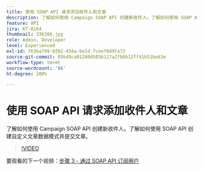 ```yaml
---
title: 使用 SOAP API 请求添加收件人和文章
description: 了解如何使用 Campaign SOAP API 创建新收件人。了解如何使用 SOAP API 创建自定义文章数据模式并提交文章。
feature: API
jira: KT-8164
thumbnail: 336386.jpg
role: Admin, Developer
level: Experienced
exl-id: 7636a799-0302-458a-be1d-fceef0d9fa72
source-git-commit: 05b49ca012d0d505b117a2fb6b12ff41b51be63e
workflow-type: tm+mt
source-wordcount: '86'
ht-degree: 100%

---
```


# 使用 SOAP API 请求添加收件人和文章

了解如何使用 Campaign SOAP API 创建新收件人。了解如何使用 SOAP API 创建自定义文章数据模式并提交文章。

>[!VIDEO](https://video.tv.adobe.com/v/336386?quality=12&learn=on)

要观看的下一个视频：[步骤 3 - 通过 SOAP API 订阅用户](/help/tutorial-use-soap-apis/subscribe-users-via-soap-api.md)